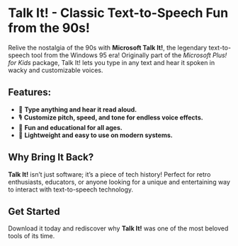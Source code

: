 # **Talk It! - Classic Text-to-Speech Fun from the 90s!**

Relive the nostalgia of the 90s with **Microsoft Talk It!**, the legendary text-to-speech tool from the Windows 95 era! Originally part of the *Microsoft Plus! for Kids* package, Talk It! lets you type in any text and hear it spoken in wacky and customizable voices.

## Features:
- 🌟 **Type anything and hear it read aloud.**  
- 🎙️ **Customize pitch, speed, and tone for endless voice effects.**  
- 🤪 **Fun and educational for all ages.**  
- 🚀 **Lightweight and easy to use on modern systems.**

## Why Bring It Back?
**Talk It!** isn’t just software; it’s a piece of tech history! Perfect for retro enthusiasts, educators, or anyone looking for a unique and entertaining way to interact with text-to-speech technology.

## Get Started
Download it today and rediscover why **Talk It!** was one of the most beloved tools of its time.
